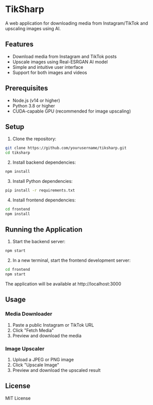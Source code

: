 # TikSharp

A web application for downloading media from Instagram/TikTok and upscaling images using AI.

## Features

- Download media from Instagram and TikTok posts
- Upscale images using Real-ESRGAN AI model
- Simple and intuitive user interface
- Support for both images and videos

## Prerequisites

- Node.js (v14 or higher)
- Python 3.8 or higher
- CUDA-capable GPU (recommended for image upscaling)

## Setup

1. Clone the repository:
```bash
git clone https://github.com/yourusername/tiksharp.git
cd tiksharp
```

2. Install backend dependencies:
```bash
npm install
```

3. Install Python dependencies:
```bash
pip install -r requirements.txt
```

4. Install frontend dependencies:
```bash
cd frontend
npm install
```

## Running the Application

1. Start the backend server:
```bash
npm start
```

2. In a new terminal, start the frontend development server:
```bash
cd frontend
npm start
```

The application will be available at http://localhost:3000

## Usage

### Media Downloader
1. Paste a public Instagram or TikTok URL
2. Click "Fetch Media"
3. Preview and download the media

### Image Upscaler
1. Upload a JPEG or PNG image
2. Click "Upscale Image"
3. Preview and download the upscaled result

## License

MIT License 
